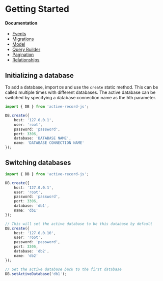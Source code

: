 # Getting Started


#### Documentation

- [Events](Events.md)
- [Migrations](Migrations.md)
- [Model](Model.md)
- [Query Builder](QueryBuilder.md)
- [Pagination](Pagination.md)
- [Relationships](Relationships.md)


## Initializing a database

To add a database, import ```DB``` and use the ```create``` static method. This can be called multiple times with
different databases. The active database can be switched by specifying a database connection name as the 5th
parameter.

```typescript
import { DB } from 'active-record-js';

DB.create({
    host: '127.0.0.1',
    user: 'root',
    password: 'password',
    port: 3306,
    database: 'DATABASE NAME',
    name: 'DATABASE CONNECTION NAME'
});
```


## Switching databases

```typescript
import { DB } from 'active-record-js';

DB.create({
    host: '127.0.0.1',
    user: 'root',
    password: 'password',
    port: 3306,
    database: 'db1',
    name: 'db1'
});

// This will set the active database to be this database by default
DB.create({
    host: '127.0.0.10',
    user: 'root',
    password: 'password',
    port: 3306,
    database: 'db2',
    name: 'db2'
});

// Set the active database back to the first database
DB.setActiveDatabase('db1');
```
